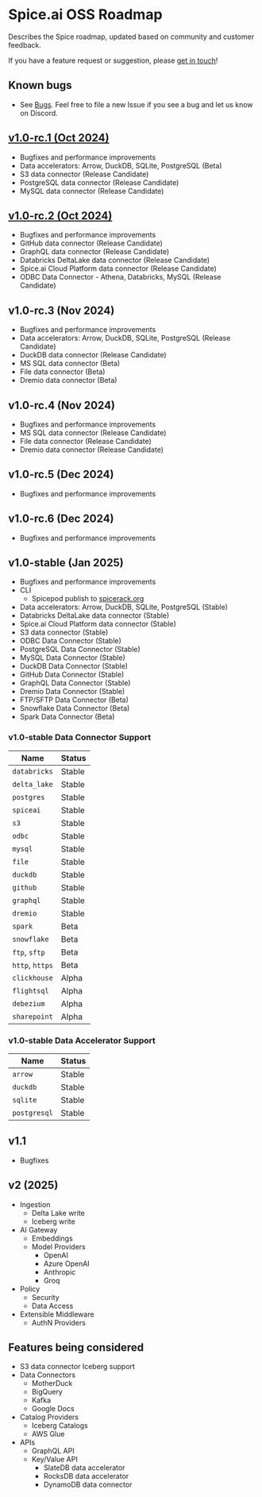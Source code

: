 # Spice.ai OSS Roadmap

Describes the Spice roadmap, updated based on community and customer feedback.

If you have a feature request or suggestion, please [get in touch](https://github.com/spiceai/spiceai#-connect-with-us)!

## Known bugs

- See [Bugs](https://github.com/spiceai/spiceai/labels/bug). Feel free to file a new Issue if you see a bug and let us know on Discord.

## [v1.0-rc.1 (Oct 2024)](https://github.com/spiceai/spiceai/milestone/45)

- Bugfixes and performance improvements
- Data accelerators: Arrow, DuckDB, SQLite, PostgreSQL (Beta)
- S3 data connector (Release Candidate)
- PostgreSQL data connector (Release Candidate)
- MySQL data connector (Release Candidate)

## [v1.0-rc.2 (Oct 2024)](https://github.com/spiceai/spiceai/milestone/48)

- Bugfixes and performance improvements
- GitHub data connector (Release Candidate)
- GraphQL data connector (Release Candidate)
- Databricks DeltaLake data connector (Release Candidate)
- Spice.ai Cloud Platform data connector (Release Candidate)
- ODBC Data Connector - Athena, Databricks, MySQL (Release Candidate)

## v1.0-rc.3 (Nov 2024)

- Bugfixes and performance improvements
- Data accelerators: Arrow, DuckDB, SQLite, PostgreSQL (Release Candidate)
- DuckDB data connector (Release Candidate)
- MS SQL data connector (Beta)
- File data connector (Beta)
- Dremio data connector (Beta)

## v1.0-rc.4 (Nov 2024)

- Bugfixes and performance improvements
- MS SQL data connector (Release Candidate)
- File data connector (Release Candidate)
- Dremio data connector (Release Candidate)

## v1.0-rc.5 (Dec 2024)

- Bugfixes and performance improvements

## v1.0-rc.6 (Dec 2024)

- Bugfixes and performance improvements

## v1.0-stable (Jan 2025)

- Bugfixes and performance improvements
- CLI
  - Spicepod publish to [spicerack.org](https://spicerack.org)
- Data accelerators: Arrow, DuckDB, SQLite, PostgreSQL (Stable)
- Databricks DeltaLake data connector (Stable)
- Spice.ai Cloud Platform data connector (Stable)
- S3 data connector (Stable)
- ODBC Data Connector (Stable)
- PostgreSQL Data Connector (Stable)
- MySQL Data Connector (Stable)
- DuckDB Data Connector (Stable)
- GitHub Data Connector (Stable)
- GraphQL Data Connector (Stable)
- Dremio Data Connector (Stable)
- FTP/SFTP Data Connector (Beta)
- Snowflake Data Connector (Beta)
- Spark Data Connector (Beta)

### v1.0-stable Data Connector Support

| Name            | Status |
| --------------- | ------ |
| `databricks`    | Stable |
| `delta_lake`    | Stable |
| `postgres`      | Stable |
| `spiceai`       | Stable |
| `s3`            | Stable |
| `odbc`          | Stable |
| `mysql`         | Stable |
| `file`          | Stable |
| `duckdb`        | Stable |
| `github`        | Stable |
| `graphql`       | Stable |
| `dremio`        | Stable |
| `spark`         | Beta   |
| `snowflake`     | Beta   |
| `ftp`, `sftp`   | Beta   |
| `http`, `https` | Beta   |
| `clickhouse`    | Alpha  |
| `flightsql`     | Alpha  |
| `debezium`      | Alpha  |
| `sharepoint`    | Alpha  |

### v1.0-stable Data Accelerator Support

| Name         | Status |
| ------------ | ------ |
| `arrow`      | Stable |
| `duckdb`     | Stable |
| `sqlite`     | Stable |
| `postgresql` | Stable |

## v1.1

- Bugfixes

## v2 (2025)

- Ingestion
  - Delta Lake write
  - Iceberg write
- AI Gateway
  - Embeddings
  - Model Providers
    - OpenAI
    - Azure OpenAI
    - Anthropic
    - Groq
- Policy
  - Security
  - Data Access
- Extensible Middleware
  - AuthN Providers

## Features being considered

- S3 data connector Iceberg support
- Data Connectors
  - MotherDuck
  - BigQuery
  - Kafka
  - Google Docs
- Catalog Providers
  - Iceberg Catalogs
  - AWS Glue
- APIs
  - GraphQL API
  - Key/Value API
    - SlateDB data accelerator
    - RocksDB data accelerator
    - DynamoDB data connector
